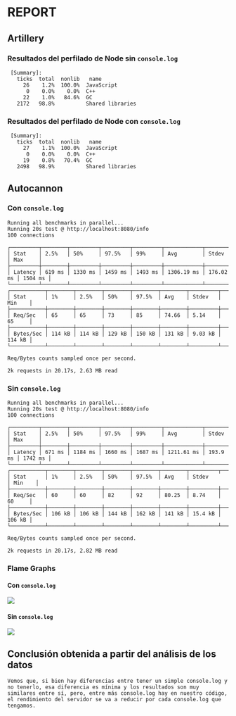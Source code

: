 # REPORT

## Artillery

### Resultados del perfilado de Node sin `console.log`

```
 [Summary]:
   ticks  total  nonlib   name
     26    1.2%  100.0%  JavaScript
      0    0.0%    0.0%  C++
     22    1.0%   84.6%  GC
   2172   98.8%          Shared libraries
```


### Resultados del perfilado de Node con `console.log`

```
 [Summary]:
   ticks  total  nonlib   name
     27    1.1%  100.0%  JavaScript
      0    0.0%    0.0%  C++
     19    0.8%   70.4%  GC
   2498   98.9%          Shared libraries
```



## Autocannon

### Con `console.log`

```
Running all benchmarks in parallel...
Running 20s test @ http://localhost:8080/info
100 connections

┌─────────┬────────┬─────────┬─────────┬─────────┬────────────┬───────────┬─────────┐
│ Stat    │ 2.5%   │ 50%     │ 97.5%   │ 99%     │ Avg        │ Stdev     │ Max     │
├─────────┼────────┼─────────┼─────────┼─────────┼────────────┼───────────┼─────────┤
│ Latency │ 619 ms │ 1330 ms │ 1459 ms │ 1493 ms │ 1306.19 ms │ 176.02 ms │ 1504 ms │
└─────────┴────────┴─────────┴─────────┴─────────┴────────────┴───────────┴─────────┘
┌───────────┬────────┬────────┬────────┬────────┬────────┬─────────┬────────┐
│ Stat      │ 1%     │ 2.5%   │ 50%    │ 97.5%  │ Avg    │ Stdev   │ Min    │
├───────────┼────────┼────────┼────────┼────────┼────────┼─────────┼────────┤
│ Req/Sec   │ 65     │ 65     │ 73     │ 85     │ 74.66  │ 5.14    │ 65     │
├───────────┼────────┼────────┼────────┼────────┼────────┼─────────┼────────┤
│ Bytes/Sec │ 114 kB │ 114 kB │ 129 kB │ 150 kB │ 131 kB │ 9.03 kB │ 114 kB │
└───────────┴────────┴────────┴────────┴────────┴────────┴─────────┴────────┘

Req/Bytes counts sampled once per second.

2k requests in 20.17s, 2.63 MB read
```


### Sin `console.log`

```
Running all benchmarks in parallel...
Running 20s test @ http://localhost:8080/info
100 connections

┌─────────┬────────┬─────────┬─────────┬─────────┬────────────┬──────────┬─────────┐
│ Stat    │ 2.5%   │ 50%     │ 97.5%   │ 99%     │ Avg        │ Stdev    │ Max     │
├─────────┼────────┼─────────┼─────────┼─────────┼────────────┼──────────┼─────────┤
│ Latency │ 671 ms │ 1184 ms │ 1660 ms │ 1687 ms │ 1211.61 ms │ 193.9 ms │ 1742 ms │
└─────────┴────────┴─────────┴─────────┴─────────┴────────────┴──────────┴─────────┘
┌───────────┬────────┬────────┬────────┬────────┬────────┬─────────┬────────┐
│ Stat      │ 1%     │ 2.5%   │ 50%    │ 97.5%  │ Avg    │ Stdev   
│ Min    │
├───────────┼────────┼────────┼────────┼────────┼────────┼─────────┼────────┤
│ Req/Sec   │ 60     │ 60     │ 82     │ 92     │ 80.25  │ 8.74    │ 60     │
├───────────┼────────┼────────┼────────┼────────┼────────┼─────────┼────────┤
│ Bytes/Sec │ 106 kB │ 106 kB │ 144 kB │ 162 kB │ 141 kB │ 15.4 kB │ 106 kB │
└───────────┴────────┴────────┴────────┴────────┴────────┴─────────┴────────┘

Req/Bytes counts sampled once per second.

2k requests in 20.17s, 2.82 MB read
```


### Flame Graphs

#### Con `console.log`

![](/graphs/con_log.png)

#### Sin `console.log`

![](/graphs/sin_log.png)


## Conclusión obtenida a partir del análisis de los datos

`
Vemos que, si bien hay diferencias entre tener un simple console.log y no tenerlo, esa diferencia es mínima y los resultados son muy similares entre sí, pero, entre más console.log hay en nuestro código, el rendimiento del servidor se va a reducir por cada console.log que tengamos.
`
